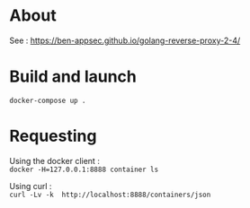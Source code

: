 About
==

See : https://ben-appsec.github.io/golang-reverse-proxy-2-4/

Build and launch
==
`docker-compose up .`

Requesting 
==
Using the docker client :  
`docker -H=127.0.0.1:8888 container ls`

Using curl :  
`curl -Lv -k  http://localhost:8888/containers/json`